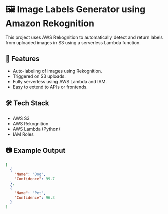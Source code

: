 # 🖼️ Image Labels Generator using Amazon Rekognition

This project uses AWS Rekognition to automatically detect and return labels from uploaded images in S3 using a serverless Lambda function.

## 📌 Features
- Auto-labeling of images using Rekognition.
- Triggered on S3 uploads.
- Fully serverless using AWS Lambda and IAM.
- Easy to extend to APIs or frontends.

## 🛠️ Tech Stack
- AWS S3
- AWS Rekognition
- AWS Lambda (Python)
- IAM Roles

## 📷 Example Output
```json
[
  {
    "Name": "Dog",
    "Confidence": 99.7
  },
  {
    "Name": "Pet",
    "Confidence": 96.3
  }
]
